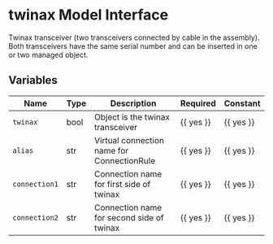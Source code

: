 # twinax Model Interface

Twinax transceiver (two transceivers connected by cable in the assembly).
Both transceivers have the same serial number and can be inserted in one or two managed object.

## Variables

<!-- table start -->
| Name | Type | Description | Required | Constant |
| --- | --- | --- | --- | --- |
| `twinax` | bool | Object is the twinax transceiver | {{ yes }} | {{ yes }} |
| `alias` | str | Virtual connection name for ConnectionRule | {{ yes }} | {{ yes }} |
| `connection1` | str | Connection name for first side of twinax | {{ yes }} | {{ yes }} |
| `connection2` | str | Connection name for second side of twinax | {{ yes }} | {{ yes }} |

<!-- table end -->
